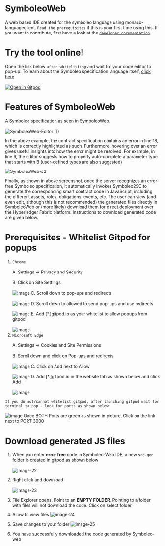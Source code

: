 # SymboleoWeb
A web based IDE created for the symboleo language using monaco-languageclient. `Read the prerequisites` if this is your first time using this. If you want to contribute, first have a look at the [`developer documentation`](README_DEVELOPER.md).

# Try the tool online!
Open the link below `after whitelisting` and wait for your code editor to pop-up. To learn about the Symboleo specification language itself, [click here](https://github.com/Smart-Contract-Modelling-uOttawa/Symboleo-IDE)<br /><br />
[![Open in Gitpod](https://gitpod.io/button/open-in-gitpod.svg)](https://gitpod.io#snapshot/784e3877-8f8d-4cf4-b992-f482b59703b6)

# Features of SymboleoWeb
A Symboleo specification as seen in SymboleoWeb. <br /><br />
![SymboleoWeb-Editor (1)](https://github.com/Smart-Contract-Modelling-uOttawa/Symboleo-web/assets/41239586/8c787c47-e2b1-485e-b503-0696e83328a5)

In the above example, the contract specification contains an error in line 18, which is correctly highlighted as such. Furthermore, hovering over an error gives useful insights into how the error might be resolved. For example, in line 6, the editor suggests how to properly auto-complete a parameter type that starts with B (user-defined types are also suggested)

![SymboleoWeb-JS](https://github.com/Smart-Contract-Modelling-uOttawa/Symboleo-web/assets/41239586/297531db-820e-4c4a-afcc-ab21f44805bd)

Finally, as shown in above screenshot, once the server recognizes an error-free Symboleo specification, it automatically invokes Symboleo2SC to generate the corresponding smart contract code in JavaScript, including the different assets, roles, obligations, events, etc. The user can view (and even edit, although this is not recommended) the generated files directly in SymboleoWeb or (more likely) download them for direct deployment over the Hyperledger Fabric platform. Instructions to download generated code are given below.

# Prerequisites - Whitelist Gitpod for popups
   1. `Chrome`<br /><br />
       A. Settings -> Privacy and Security<br /><br />
       B. Click on Site Settings<br /><br />
       ![image](https://github.com/Smart-Contract-Modelling-uOttawa/Symboleo-web/assets/41239586/e009594f-bcef-4017-a2a5-c460bf851c9f)
       C. Scroll down to pop-ups and redirects<br /><br />
       ![image](https://github.com/Smart-Contract-Modelling-uOttawa/Symboleo-web/assets/41239586/84e9dcf8-414c-4e49-b2cc-9ebc2097b675)
       D. Scroll down to allowed to send pop-ups and use redirects<br /><br />
       ![image](https://github.com/Smart-Contract-Modelling-uOttawa/Symboleo-web/assets/41239586/18afe763-b32a-4790-adfd-07a8c4c251cb)
       E. Add [*.]gitpod.io as your whitelist to allow popups from gitpod<br /><br />
       ![image](https://github.com/Smart-Contract-Modelling-uOttawa/Symboleo-web/assets/41239586/b7c1866a-e2be-47ff-bfa1-9e2a1f088725)
  2. `Microsoft Edge`<br /><br />
       A. Settings -> Cookies and Site Permissions<br /><br />
       B. Scroll down and click on Pop-ups and redirects<br /><br />
       ![image](https://github.com/Smart-Contract-Modelling-uOttawa/Symboleo-web/assets/41239586/b37ac99b-6817-4b83-824b-8e7721f43d82)
       C. Click on Add next to Allow<br /><br />
       ![image](https://github.com/Smart-Contract-Modelling-uOttawa/Symboleo-web/assets/41239586/2b19f8d1-b3bc-49bc-84d2-acdb0b9682a3)
       D. Add [*.]gitpod.io in the website tab as shown below and click Add<br /><br />
       ![image](https://github.com/Smart-Contract-Modelling-uOttawa/Symboleo-web/assets/41239586/b8677724-78a3-44f3-8c71-616f68dd5c94)

`If you do not/cannot whitelist gitpod, after launching gitpod wait for terminal to pop - look for ports as shown below`<br /><br />
![image](https://github.com/Smart-Contract-Modelling-uOttawa/Symboleo-web/assets/41239586/641bf8df-2b5d-4b40-99f1-5aa9c3b6655e)
Once BOTH Ports are green as shown in picture, Click on the link next to PORT 3000

# Download generated JS files

1. When you enter **error free** code in Symboleo-Web IDE, a new `src-gen` folder is created in gitpod as shown below <br /> <br />
![image-22](https://github.com/Smart-Contract-Modelling-uOttawa/Symboleo-web/assets/41239586/defc4d57-a8da-4e3e-9b89-969e4be9c02f)

2. Right click and download <br /> <br />
![image-23](https://github.com/Smart-Contract-Modelling-uOttawa/Symboleo-web/assets/41239586/5fa2fe91-b6b6-49fd-a7d9-4bdf98212c1a)

3. File Explorer opens. Point to an **EMPTY FOLDER**. Pointing to a folder with files will not download the code. Click on select folder

4. Allow to view files
![image-24](https://github.com/Smart-Contract-Modelling-uOttawa/Symboleo-web/assets/41239586/a458d377-46a6-4669-b14c-1ed3cee5d4a2)

5. Save changes to your folder
![image-25](https://github.com/Smart-Contract-Modelling-uOttawa/Symboleo-web/assets/41239586/787c3927-a9e1-4932-a7c6-98581c10c286)

6. You have successfully downloaded the code generated by Symboleo-web
